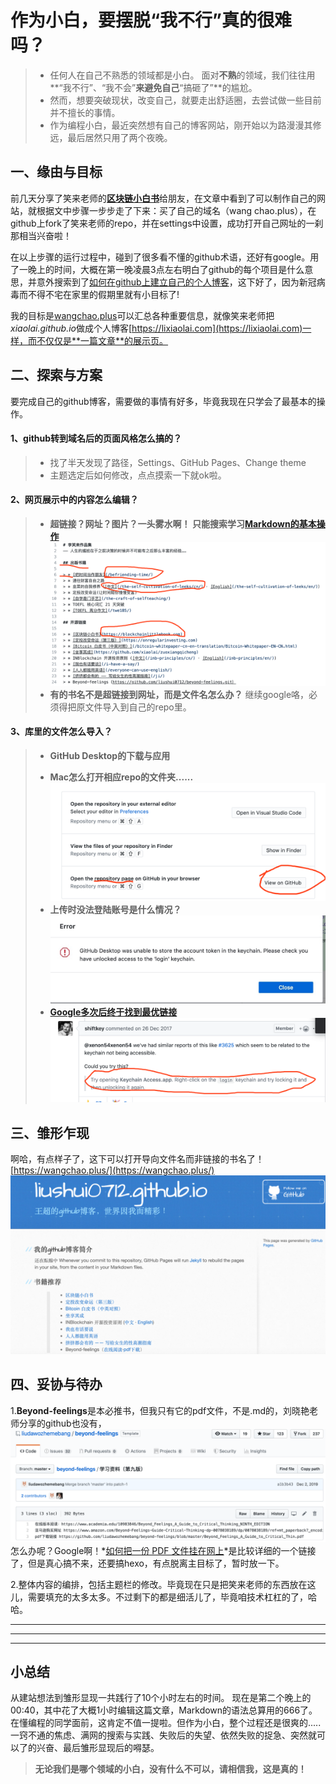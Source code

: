 # 作为小白，要摆脱“我不行”真的很难吗？

> *  任何人在自己不熟悉的领域都是小白。 面对**不熟**的领域，我们往往用**“我不行”、“我不会”**来避免自己**“搞砸了”**的尴尬。
> * 然而，想要突破现状，改变自己，就要走出舒适圈，去尝试做一些目前并不擅长的事情。
> * 作为编程小白，最近突然想有自己的博客网站，刚开始以为路漫漫其修远，最后居然只用了两个夜晚。

## 一、缘由与目标

前几天分享了笑来老师的[**区块链小白书**](https://blockchainlittlebook.com/#/)给朋友，在文章中看到了可以制作自己的网站，就根据文中步骤一步步走了下来：买了自己的域名（wang chao.plus），在github上fork了笑来老师的repo，并在settings中设置，成功打开自己网址的一刹那相当兴奋啦！

在以上步骤的运行过程中，碰到了很多看不懂的github术语，还好有google。用了一晚上的时间，大概在第一晚凌晨3点左右明白了github的每个项目是什么意思，并意外搜索到了[如何在github上建立自己的个人博客]([https://zhuanlan.zhihu.com/p/28321740](https://zhuanlan.zhihu.com/p/28321740)
)，这下好了，因为新冠病毒而不得不宅在家里的假期里就有小目标了!

我的目标是[wangchao.plus](https://wangchao.plus/)可以汇总各种重要信息，就像笑来老师把*xiaolai.github.io*做成个人博客[https://lixiaolai.com](https://lixiaolai.com)一样，而不仅仅是**一篇文章**的展示页。


## 二、探索与方案

要完成自己的github博客，需要做的事情有好多，毕竟我现在只学会了最基本的操作。

#### 1、github转到域名后的页面风格怎么搞的？

>  * 找了半天发现了路径，Settings、GitHub Pages、Change theme
> * 主题选定后如何修改，点点摸索一下就ok啦。

#### 2、网页展示中的内容怎么编辑？

>  * **超链接？网址？图片？一头雾水啊！
**只能搜索学习**[Markdown的基本操作](http://xianbai.me/learn-md/article/syntax/lists.html)**![xiaolai的README内容](https://github.com/liushui0712/liushui0712.github.io/blob/master/%E4%BD%9C%E4%B8%BA%E5%B0%8F%E7%99%BD%EF%BC%8C%E8%A6%81%E6%91%86%E8%84%B1%E2%80%9C%E6%88%91%E4%B8%8D%E8%A1%8C%E2%80%9D%E7%9C%9F%E7%9A%84%E5%BE%88%E9%9A%BE%E5%90%97%EF%BC%9F/images/1.png)
> * **有的书名不是超链接到网址，而是文件名怎么办？**
继续google咯，必须得把原文件导入到自己的repo里。


#### 3、库里的文件怎么导入？
>  * **GitHub Desktop的下载与应用**
>  + **Mac怎么打开相应repo的文件夹......**![文件夹路径](images/2.png)
> + **上传时没法登陆账号是什么情况？**![Error](images/3.png)
> + **[Google多次后终于找到最优链接](https://github.com/desktop/desktop/issues/3680)**
![大神解答](images/4.png)


## 三、雏形乍现
啊哈，有点样子了，这下可以打开导向文件名而非链接的书名了！[https://wangchao.plus/](https://wangchao.plus/)
![雏形](images/5.png)



## 四、妥协与待办

1.**Beyond-feelings**是本必推书，但我只有它的pdf文件，不是.md的，刘晓艳老师分享的github也没有，![刘老师的github](images/6.png)
 怎么办呢？Google啊！*[如何把一份 PDF 文件挂在网上](https://jiap.me/tutorial/how-to-post-pdf-on-website/)*是比较详细的一个链接了，但是真心搞不来，还要搞hexo，有点脱离主目标了，暂时放一下。

2.整体内容的编排，包括主题栏的修改。毕竟现在只是把笑来老师的东西放在这儿，需要填充的太多太多。不过剩下的都是细活儿了，毕竟咱技术杠杠的了，哈哈。

---
---
---
## 小总结
从建站想法到雏形显现一共践行了10个小时左右的时间。
现在是第二个晚上的00:40，其中花了大概1小时编辑这篇文章，Markdown的语法总算用的666了。
在懂编程的同学面前，这肯定不值一提啦。但作为小白，整个过程还是很爽的.....一窍不通的焦虑、满网的搜索与实践、失败后的失望、依然失败的捉急、突然就可以了的兴奋、最后雏形显现后的嘚瑟。

> **无论我们是哪个领域的小白，没有什么不可以，请相信我，这是真的！**

